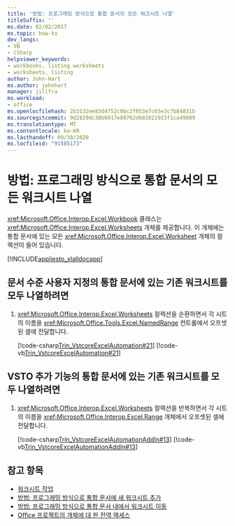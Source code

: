 ```yaml
---
title: '방법: 프로그래밍 방식으로 통합 문서의 모든 워크시트 나열'
titleSuffix: ''
ms.date: 02/02/2017
ms.topic: how-to
dev_langs:
- VB
- CSharp
helpviewer_keywords:
- workbooks, listing worksheets
- worksheets, listing
author: John-Hart
ms.author: johnhart
manager: jillfra
ms.workload:
- office
ms.openlocfilehash: 2b3132ee83d4752c0bc2f053e7c65e3c7b84831b
ms.sourcegitcommit: 9d2829dc30b6917e89762d602022915f1ca49089
ms.translationtype: MT
ms.contentlocale: ko-KR
ms.lasthandoff: 09/30/2020
ms.locfileid: "91585173"
---
```

# <a name="how-to-programmatically-list-all-worksheets-in-a-workbook"></a>방법: 프로그래밍 방식으로 통합 문서의 모든 워크시트 나열
  <xref:Microsoft.Office.Interop.Excel.Workbook> 클래스는 <xref:Microsoft.Office.Interop.Excel.Worksheets> 개체를 제공합니다. 이 개체에는 통합 문서에 있는 모든 <xref:Microsoft.Office.Interop.Excel.Worksheet> 개체의 컬렉션이 들어 있습니다.

 [!INCLUDE[appliesto_xlalldocapp](../vsto/includes/appliesto-xlalldocapp-md.md)]

## <a name="to-list-all-existing-worksheets-in-a-workbook-in-a-document-level-customization"></a>문서 수준 사용자 지정의 통합 문서에 있는 기존 워크시트를 모두 나열하려면

1. <xref:Microsoft.Office.Interop.Excel.Worksheets> 컬렉션을 순환하면서 각 시트의 이름을 <xref:Microsoft.Office.Tools.Excel.NamedRange> 컨트롤에서 오프셋된 셀에 전달합니다.

     [!code-csharp[Trin_VstcoreExcelAutomation#21](../vsto/codesnippet/CSharp/Trin_VstcoreExcelAutomationCS/Sheet1.cs#21)]
     [!code-vb[Trin_VstcoreExcelAutomation#21](../vsto/codesnippet/VisualBasic/Trin_VstcoreExcelAutomation/Sheet1.vb#21)]

## <a name="to-list-all-existing-worksheets-in-a-workbook-in-a-vsto-add-in"></a>VSTO 추가 기능의 통합 문서에 있는 기존 워크시트를 모두 나열하려면

1. <xref:Microsoft.Office.Interop.Excel.Worksheets> 컬렉션을 반복하면서 각 시트의 이름을 <xref:Microsoft.Office.Interop.Excel.Range> 개체에서 오프셋된 셀에 전달합니다.

     [!code-csharp[Trin_VstcoreExcelAutomationAddIn#13](../vsto/codesnippet/CSharp/trin_vstcoreexcelautomationaddin/ThisAddIn.cs#13)]
     [!code-vb[Trin_VstcoreExcelAutomationAddIn#13](../vsto/codesnippet/VisualBasic/trin_vstcoreexcelautomationaddin/ThisAddIn.vb#13)]

## <a name="see-also"></a>참고 항목
- [워크시트 작업](../vsto/working-with-worksheets.md)
- [방법: 프로그래밍 방식으로 통합 문서에 새 워크시트 추가](../vsto/how-to-programmatically-add-new-worksheets-to-workbooks.md)
- [방법: 프로그래밍 방식으로 통합 문서 내에서 워크시트 이동](../vsto/how-to-programmatically-move-worksheets-within-workbooks.md)
- [Office 프로젝트의 개체에 대 한 전역 액세스](../vsto/global-access-to-objects-in-office-projects.md)
